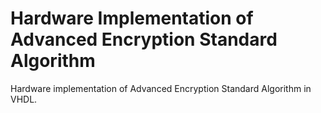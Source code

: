 # Hardware Implementation of Advanced Encryption Standard Algorithm
Hardware implementation of Advanced Encryption Standard Algorithm in VHDL.
